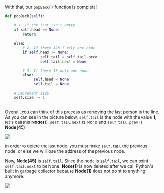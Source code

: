 <!--title={Deleting Elements From the End - Explain}--> 

<!--badges={Algorithms:5,Python:4}-->

<!--concepts={}-->

With that, our `popBack()` function is complete!

```python
def popBack(self):
    
    # 1. If the list isn't empty
    if self.head == None:
      	return
    
    else:
      	# 2. If there ISN'T only one node
        if self.head != None:
        		self.tail = self.tail.prev
        		self.tail.next = None

        # 3. If there IS only one node
        else:
         	 self.head = None
         	 self.tail = None
		
    # Decrement size
    self.size -= 1
    
```

Overall, you can think of this process as removing the last person in the line. As you can see in the picture below, `self.tail` is the node with the value **1**, let's call this **Node(1)**. `self.tail.next` is None and `self.tail.prev` is  **Node(45)**

<img style="float:center" src="https://media.geeksforgeeks.org/wp-content/uploads/Delete_lincked_list3.jpg">

In order to delete the last node, you must make `self.tail` the previous node, or else we will lose the address of the previous node.

Now, **Node(45)** is `self.tail`. Since the node is `self.tail`, we can point `self.tail.next` to be None. **Node(1)** is now deleted after we call Python's built in garbage collector because **Node(1)** does not point to anything anymore.

<img style="float:center" src="https://media.geeksforgeeks.org/wp-content/uploads/Delete_lincked_list4.jpg">